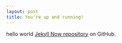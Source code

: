 ```yaml
---
layout: post
title: You're up and running!
---
```


hello world [Jekyll Now repository](https://github.com/jackiepark/jackiepark.github.io) on GitHub.
